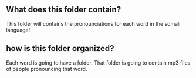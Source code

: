 ## What does this folder contain?
This folder will contains the pronounciations for each word in the somali language!

## how is this folder organized?
Each word is going to have a folder. That folder is going to contain mp3 files of people pronouncing that word.
